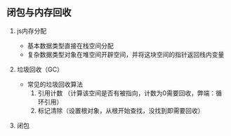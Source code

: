 ## 闭包与内存回收
1. js内存分配
	- 基本数据类型直接在栈空间分配
	- 复杂数据类型对象在堆空间开辟空间，并将这块空间的指针返回栈内变量 
2. 垃圾回收（GC）
   - 常见的垃圾回收算法
      1. 引用计数 （计算该空间是否有被指向，计数为0需要回收，弊端：循环引用）
      2. 标记清除（设置根对象，从根开始查找，没找到即需要回收）

3. 闭包